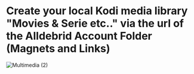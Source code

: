 # Create your local Kodi media library "Movies &amp; Serie etc.." via the url of the Alldebrid Account Folder (Magnets and Links)
![Multimedia (2)](https://github.com/victore447/MagnetsAndLinksAlldebridInMultimedia/assets/48101775/b3fdc85e-3881-4a43-9387-81c14c8aecbe)
